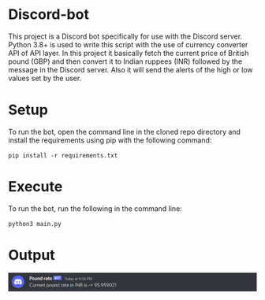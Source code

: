 # Discord-bot

This project is a Discord bot specifically for use with the Discord server. Python 3.8+ is used to write this script with the use of currency converter API of API layer. In this project it basically fetch the current price of British pound (GBP) and then convert it to Indian ruppees (INR) followed by the message in the Discord server. Also it will send the alerts of the high or low values set by the user.

# Setup
To run the bot, open the command line in the cloned repo directory and install the requirements using pip with the following command:

```
pip install -r requirements.txt
```

# Execute
To run the bot, run the following in the command line:

```
python3 main.py
```

# Output

<img src="Screenshot_1.png">
